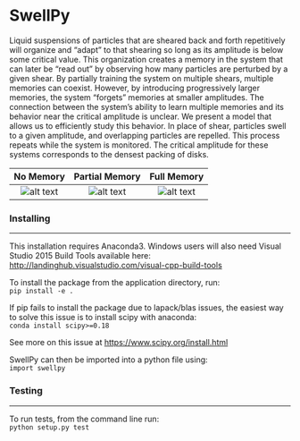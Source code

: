 # SwellPy

Liquid suspensions of particles that are sheared back and forth repetitively will organize and “adapt” to
that shearing so long as its amplitude is below some critical value. This organization creates a memory
in the system that can later be “read out” by observing how many particles are perturbed by a given
shear. By partially training the system on multiple shears, multiple memories can coexist. However, by
introducing progressively larger memories, the system “forgets” memories at smaller amplitudes. The
connection between the system’s ability to learn multiple memories and its behavior near the critical
amplitude is unclear. We present a model that allows us to efficiently study this behavior. In place of shear, particles swell to a given amplitude, and overlapping particles are
repelled. This process repeats while the system is monitored. The critical amplitude for these systems
corresponds to the densest packing of disks.

No Memory|Partial Memory|Full Memory
:------------:|:-------------:|:--------------:
![alt text](https://nproctor.github.io/img/noMem.png)|![alt text](https://nproctor.github.io/img/partialMem.png)|![alt text](https://nproctor.github.io/img/fullMem.png)


### Installing
***
This installation requires Anaconda3.
Windows users will also need Visual Studio 2015 Build Tools available here:
http://landinghub.visualstudio.com/visual-cpp-build-tools

To install the package from the application directory, run:   
`pip install -e .`  

If pip fails to install the package due to lapack/blas issues, the easiest way to
solve this issue is to install scipy with anaconda:  
`conda install scipy>=0.18`

See more on this issue at https://www.scipy.org/install.html

SwellPy can then be imported into a python file using:  
`import swellpy`

### Testing
***
To run tests, from the command line run:  
`python setup.py test`


